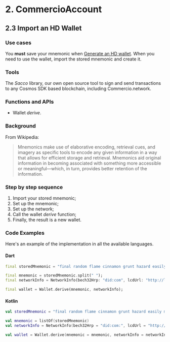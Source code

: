 # 2. CommercioAccount

## 2.3 Import an HD Wallet

### Use cases
You **must** save your mnemonic when [Generate an HD wallet](2.2-chapter.md). When you need to use the wallet, import the stored mnemonic and create it.

### Tools
The _Sacco_ library, our own open source tool to sign and send transactions to any Cosmos SDK based blockchain, including Commercio.network.

### Functions and APIs
- Wallet _derive_.

###  Background
From Wikipedia:
> Mnemonics make use of elaborative encoding, retrieval cues, and imagery as specific tools to encode any given information in a way that allows for efficient storage and retrieval. Mnemonics aid original information in becoming associated with something more accessible or meaningful—which, in turn, provides better retention of the information. 

### Step by step sequence
1. Import your stored mnemonic;
2. Set up the mnemonic;
3. Set up the network;
4. Call the wallet _derive_ function;
5. Finally, the result is a new wallet.

### Code Examples
Here's an example of the implementation in all the available languages.

#### Dart
```dart
final storedMnemonic = "final random flame cinnamon grunt hazard easily mutual resist pond solution define knife female tongue crime atom jaguar alert library best forum lesson rigid";

final mnemonic = storedMnemonic.split(" ");
final networkInfo = NetworkInfo(bech32Hrp: "did:com", lcdUrl: "http://localhost:1317");

final wallet = Wallet.derive(mnemonic, networkInfo);
```

#### Kotlin
```kotlin
val storedMnemonic = "final random flame cinnamon grunt hazard easily mutual resist pond solution define knife female tongue crime atom jaguar alert library best forum lesson rigid"

val mnemonic = listOf(storedMnemonic)
val networkInfo = NetworkInfo(bech32Hrp = "did:com:", lcdUrl = "http://localhost:1317")

val wallet = Wallet.derive(mnemonic = mnemonic, networkInfo = networkInfo)
```